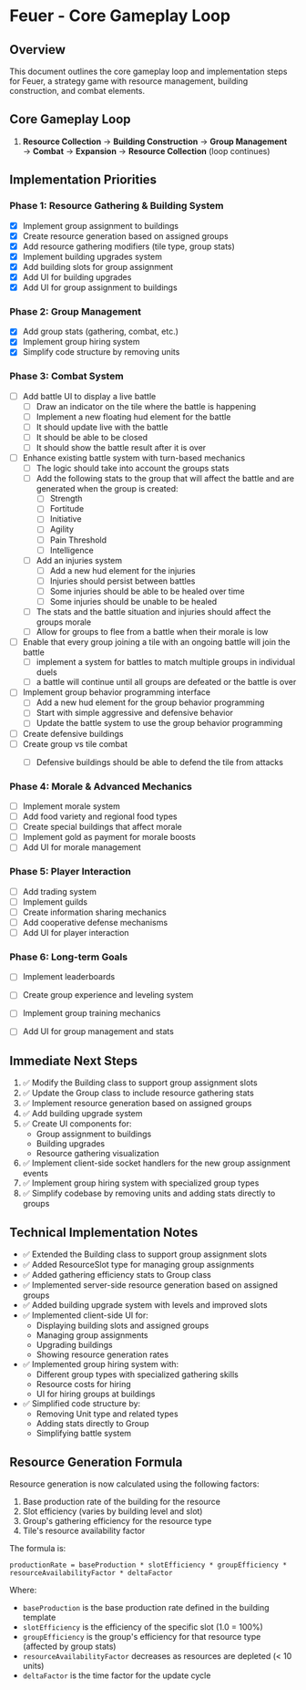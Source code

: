 # Feuer - Core Gameplay Loop

## Overview

This document outlines the core gameplay loop and implementation steps for Feuer, a strategy game with resource management, building construction, and combat elements.

## Core Gameplay Loop

1. **Resource Collection** → **Building Construction** → **Group Management** → **Combat** → **Expansion** → **Resource Collection** (loop continues)

## Implementation Priorities

### Phase 1: Resource Gathering & Building System

- [x] Implement group assignment to buildings
- [x] Create resource generation based on assigned groups
- [x] Add resource gathering modifiers (tile type, group stats)
- [x] Implement building upgrades system
- [x] Add building slots for group assignment
- [x] Add UI for building upgrades
- [x] Add UI for group assignment to buildings

### Phase 2: Group Management

- [x] Add group stats (gathering, combat, etc.)
- [x] Implement group hiring system
- [x] Simplify code structure by removing units

### Phase 3: Combat System

- [ ] Add battle UI to display a live battle
  - [ ] Draw an indicator on the tile where the battle is happening
  - [ ] Implement a new floating hud element for the battle
  - [ ] It should update live with the battle
  - [ ] It should be able to be closed
  - [ ] It should show the battle result after it is over
- [ ] Enhance existing battle system with turn-based mechanics
  - [ ] The logic should take into account the groups stats
  - [ ] Add the following stats to the group that will affect the battle and are generated when the group is created:
    - [ ] Strength
    - [ ] Fortitude
    - [ ] Initiative
    - [ ] Agility
    - [ ] Pain Threshold
    - [ ] Intelligence
  - [ ] Add an injuries system
    - [ ] Add a new hud element for the injuries
    - [ ] Injuries should persist between battles
    - [ ] Some injuries should be able to be healed over time
    - [ ] Some injuries should be unable to be healed
  - [ ] The stats and the battle situation and injuries should affect the groups morale
  - [ ] Allow for groups to flee from a battle when their morale is low
- [ ] Enable that every group joining a tile with an ongoing battle will join the battle
    - [ ] implement a system for battles to match multiple groups in individual duels
    - [ ] a battle will continue until all groups are defeated or the battle is over
- [ ] Implement group behavior programming interface
  - [ ] Add a new hud element for the group behavior programming
  - [ ] Start with simple aggressive and defensive behavior
  - [ ] Update the battle system to use the group behavior programming
- [ ] Create defensive buildings
- [ ] Create group vs tile combat
  - [ ] Defensive buildings should be able to defend the tile from attacks


### Phase 4: Morale & Advanced Mechanics

- [ ] Implement morale system
- [ ] Add food variety and regional food types
- [ ] Create special buildings that affect morale
- [ ] Implement gold as payment for morale boosts
- [ ] Add UI for morale management

### Phase 5: Player Interaction

- [ ] Add trading system
- [ ] Implement guilds
- [ ] Create information sharing mechanics
- [ ] Add cooperative defense mechanisms
- [ ] Add UI for player interaction

### Phase 6: Long-term Goals

- [ ] Implement leaderboards
- [ ] Create group experience and leveling system
- [ ] Implement group training mechanics
- [ ] Add UI for group management and stats


## Immediate Next Steps

1. ✅ Modify the Building class to support group assignment slots
2. ✅ Update the Group class to include resource gathering stats
3. ✅ Implement resource generation based on assigned groups
4. ✅ Add building upgrade system
5. ✅ Create UI components for:
   - Group assignment to buildings
   - Building upgrades
   - Resource gathering visualization
6. ✅ Implement client-side socket handlers for the new group assignment events
7. ✅ Implement group hiring system with specialized group types
8. ✅ Simplify codebase by removing units and adding stats directly to groups

## Technical Implementation Notes

- ✅ Extended the Building class to support group assignment slots
- ✅ Added ResourceSlot type for managing group assignments
- ✅ Added gathering efficiency stats to Group class
- ✅ Implemented server-side resource generation based on assigned groups
- ✅ Added building upgrade system with levels and improved slots
- ✅ Implemented client-side UI for:
  - Displaying building slots and assigned groups
  - Managing group assignments
  - Upgrading buildings
  - Showing resource generation rates
- ✅ Implemented group hiring system with:
  - Different group types with specialized gathering skills
  - Resource costs for hiring
  - UI for hiring groups at buildings
- ✅ Simplified code structure by:
  - Removing Unit type and related types
  - Adding stats directly to Group
  - Simplifying battle system

## Resource Generation Formula

Resource generation is now calculated using the following factors:

1. Base production rate of the building for the resource
2. Slot efficiency (varies by building level and slot)
3. Group's gathering efficiency for the resource type
4. Tile's resource availability factor

The formula is:

```
productionRate = baseProduction * slotEfficiency * groupEfficiency * resourceAvailabilityFactor * deltaFactor
```

Where:

- `baseProduction` is the base production rate defined in the building template
- `slotEfficiency` is the efficiency of the specific slot (1.0 = 100%)
- `groupEfficiency` is the group's efficiency for that resource type (affected by group stats)
- `resourceAvailabilityFactor` decreases as resources are depleted (< 10 units)
- `deltaFactor` is the time factor for the update cycle
